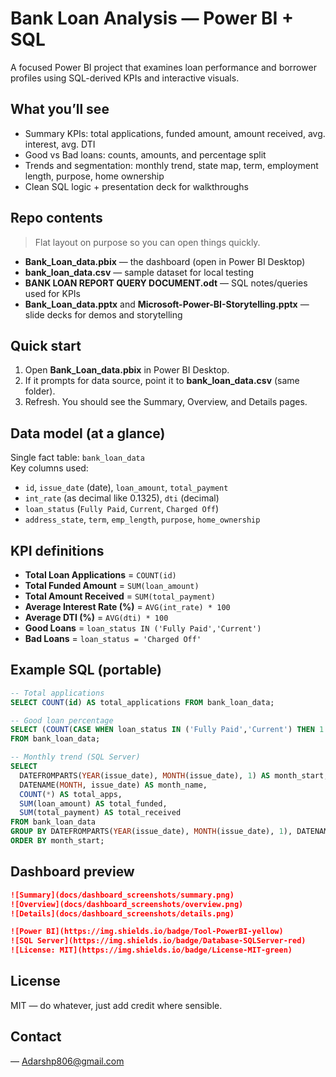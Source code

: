 # Bank Loan Analysis — Power BI + SQL

A focused Power BI project that examines loan performance and borrower profiles using SQL-derived KPIs and interactive visuals.

## What you’ll see
- Summary KPIs: total applications, funded amount, amount received, avg. interest, avg. DTI  
- Good vs Bad loans: counts, amounts, and percentage split  
- Trends and segmentation: monthly trend, state map, term, employment length, purpose, home ownership  
- Clean SQL logic + presentation deck for walkthroughs

## Repo contents
> Flat layout on purpose so you can open things quickly.
- **Bank_Loan_data.pbix** — the dashboard (open in Power BI Desktop)  
- **bank_loan_data.csv** — sample dataset for local testing  
- **BANK LOAN REPORT QUERY DOCUMENT.odt** — SQL notes/queries used for KPIs  
- **Bank_Loan_data.pptx** and **Microsoft-Power-BI-Storytelling.pptx** — slide decks for demos and storytelling

## Quick start
1. Open **Bank_Loan_data.pbix** in Power BI Desktop.  
2. If it prompts for data source, point it to **bank_loan_data.csv** (same folder).  
3. Refresh. You should see the Summary, Overview, and Details pages.

## Data model (at a glance)
Single fact table: `bank_loan_data`  
Key columns used:
- `id`, `issue_date` (date), `loan_amount`, `total_payment`
- `int_rate` (as decimal like 0.1325), `dti` (decimal)
- `loan_status` (`Fully Paid`, `Current`, `Charged Off`)
- `address_state`, `term`, `emp_length`, `purpose`, `home_ownership`

## KPI definitions
- **Total Loan Applications** = `COUNT(id)`  
- **Total Funded Amount** = `SUM(loan_amount)`  
- **Total Amount Received** = `SUM(total_payment)`  
- **Average Interest Rate (%)** = `AVG(int_rate) * 100`  
- **Average DTI (%)** = `AVG(dti) * 100`  
- **Good Loans** = `loan_status IN ('Fully Paid','Current')`  
- **Bad Loans** = `loan_status = 'Charged Off'`

## Example SQL (portable)
```sql
-- Total applications
SELECT COUNT(id) AS total_applications FROM bank_loan_data;

-- Good loan percentage
SELECT (COUNT(CASE WHEN loan_status IN ('Fully Paid','Current') THEN 1 END) * 100.0) / COUNT(*) AS good_loan_pct
FROM bank_loan_data;

-- Monthly trend (SQL Server)
SELECT
  DATEFROMPARTS(YEAR(issue_date), MONTH(issue_date), 1) AS month_start,
  DATENAME(MONTH, issue_date) AS month_name,
  COUNT(*) AS total_apps,
  SUM(loan_amount) AS total_funded,
  SUM(total_payment) AS total_received
FROM bank_loan_data
GROUP BY DATEFROMPARTS(YEAR(issue_date), MONTH(issue_date), 1), DATENAME(MONTH, issue_date)
ORDER BY month_start;
```

## Dashboard preview
```markdown
![Summary](docs/dashboard_screenshots/summary.png)
![Overview](docs/dashboard_screenshots/overview.png)
![Details](docs/dashboard_screenshots/details.png)
```
```markdown
![Power BI](https://img.shields.io/badge/Tool-PowerBI-yellow)
![SQL Server](https://img.shields.io/badge/Database-SQLServer-red)
![License: MIT](https://img.shields.io/badge/License-MIT-green)
```


## License
MIT — do whatever, just add credit where sensible.

## Contact
**<Adarsh Pandey>** — <Adarshp806@gmail.com>
